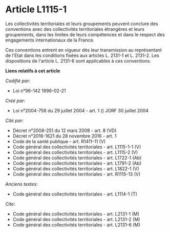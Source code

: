 # Article L1115-1

Les collectivités territoriales et leurs groupements peuvent conclure des conventions avec des collectivités territoriales
étrangères et leurs groupements, dans les limites de leurs compétences et dans le respect des engagements internationaux de
la France.

Ces conventions entrent en vigueur dès leur transmission au représentant de l'Etat dans les conditions fixées aux articles L.
2131-1 et L. 2131-2. Les dispositions de l'article L. 2131-6 sont applicables à ces conventions.

**Liens relatifs à cet article**

_Codifié par_:

  - Loi n°96-142 1996-02-21

_Créé par_:

  - Loi n°2004-758 du 29 juillet 2004 - art. 1 () JORF 30 juillet 2004

_Cité par_:

  - Décret n°2008-251 du 12 mars 2008 - art. 8 (VD)
  - Décret n°2016-1621 du 28 novembre 2016 - art. 1
  - Code de la santé publique - art. R1411-11 (V)
  - Code général des collectivités territoriales - art. L1115-1-1 (V)
  - Code général des collectivités territoriales - art. L1115-2 (V)
  - Code général des collectivités territoriales - art. L1722-1 (Ab)
  - Code général des collectivités territoriales - art. L1791-2 (Ab)
  - Code général des collectivités territoriales - art. L1822-1 (V)
  - Code général des collectivités territoriales - art. R1115-13 (V)

_Anciens textes_:

  - Code général des collectivités territoriales - art. L1114-1 (T)

_Cite_:

  - Code général des collectivités territoriales - art. L2131-1 (M)
  - Code général des collectivités territoriales - art. L2131-2 (M)
  - Code général des collectivités territoriales - art. L2131-6 (M)
